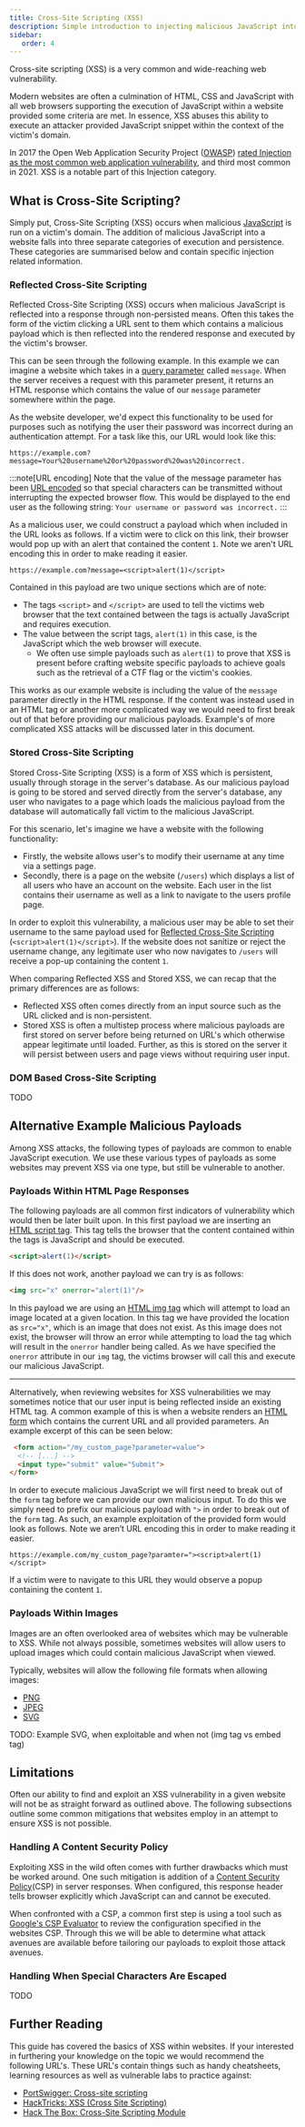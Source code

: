 ```yaml
---
title: Cross-Site Scripting (XSS)
description: Simple introduction to injecting malicious JavaScript into a website
sidebar:
   order: 4
---
```


Cross-site scripting (XSS) is a very common and wide-reaching web vulnerability.

Modern websites are often a culmination of HTML, CSS and JavaScript with all web browsers supporting the execution of JavaScript within a website provided some criteria are met. In essence, XSS abuses this ability to execute an attacker provided JavaScript snippet within the context of the victim's domain.

In 2017 the Open Web Application Security Project ([OWASP](https://owasp.org/)) [rated Injection as the most common web application vulnerability](https://owasp.org/www-project-top-ten/), and third most common in 2021. XSS is a notable part of this Injection category.

## What is Cross-Site Scripting?

Simply put, Cross-Site Scripting (XSS) occurs when malicious [JavaScript](https://developer.mozilla.org/en-US/docs/Web/JavaScript) is run on a victim's domain. The addition of malicious JavaScript into a website falls into three separate categories of execution and persistence. These categories are summarised below and contain specific injection related information.

### Reflected Cross-Site Scripting

Reflected Cross-Site Scripting (XSS) occurs when malicious JavaScript is reflected into a response through non-persisted means. Often this takes the form of the victim clicking a URL sent to them which contains a malicious payload which is then reflected into the rendered response and executed by the victim's browser.

This can be seen through the following example. In this example we can imagine a website which takes in a [query parameter](https://en.wikipedia.org/wiki/Query_string) called `message`. When the server receives a request with this parameter present, it returns an HTML response which contains the value of our `message` parameter somewhere within the page.

As the website developer, we'd expect this functionality to be used for purposes such as notifying the user their password was incorrect during an authentication attempt. For a task like this, our URL would look like this: 

```text
https://example.com?message=Your%20username%20or%20password%20was%20incorrect.
```

:::note[URL encoding]
Note that the value of the message parameter has been [URL encoded](https://www.w3schools.com/tags/ref_urlencode.ASP) so that special characters can be transmitted without interrupting the expected browser flow. This would be displayed to the end user as the following string: `Your username or password was incorrect.`
:::

As a malicious user, we could construct a payload which when included in the URL looks as follows. If a victim were to click on this link, their browser would pop up with an alert that contained the content `1`. Note we aren't URL encoding this in order to make reading it easier.

```text
https://example.com?message=<script>alert(1)</script>
```

Contained in this payload are two unique sections which are of note:
- The tags `<script>` and `</script>` are used to tell the victims web browser that the text contained between the tags is actually JavaScript and requires execution.
- The value between the script tags, `alert(1)` in this case, is the JavaScript which the web browser will execute.
  - We often use simple payloads such as `alert(1)` to prove that XSS is present before crafting website specific payloads to achieve goals such as the retrieval of a CTF flag or the victim's cookies.

This works as our example website is including the value of the `message` parameter directly in the HTML response. If the content was instead used in an HTML tag or another more complicated way we would need to first break out of that before providing our malicious payloads. Example's of more complicated XSS attacks will be discussed later in this document.

### Stored Cross-Site Scripting

Stored Cross-Site Scripting (XSS) is a form of XSS which is persistent, usually through storage in the server's database. As our malicious payload is going to be stored and served directly from the server's database, any user who navigates to a page which loads the malicious payload from the database will automatically fall victim to the malicious JavaScript.

For this scenario, let's imagine we have a website with the following functionality:
- Firstly, the website allows user's to modify their username at any time via a settings page.
- Secondly, there is a page on the website (`/users`) which displays a list of all users who have an account on the website. Each user in the list contains their username as well as a link to navigate to the users profile page.

In order to exploit this vulnerability, a malicious user may be able to set their username to the same payload used for [Reflected Cross-Site Scripting](#reflected-cross-site-scripting) (`<script>alert(1)</script>`). If the website does not sanitize or reject the username change, any legitimate user who now navigates to `/users` will receive a pop-up containing the content `1`.

When comparing Reflected XSS and Stored XSS, we can recap that the primary differences are as follows:
- Reflected XSS often comes directly from an input source such as the URL clicked and is non-persistent.
- Stored XSS is often a multistep process where malicious payloads are first stored on server before being returned on URL's which otherwise appear legitimate until loaded. Further, as this is stored on the server it will persist between users and page views without requiring user input.

### DOM Based Cross-Site Scripting

TODO

## Alternative Example Malicious Payloads

Among XSS attacks, the following types of payloads are common to enable JavaScript execution. We use these various types of payloads as some websites may prevent XSS via one type, but still be vulnerable to another.

### Payloads Within HTML Page Responses

The following payloads are all common first indicators of vulnerability which would then be later built upon. In this first payload we are inserting an [HTML script tag](https://www.w3schools.com/tags/tag_script.asp). This tag tells the browser that the content contained within the tags is JavaScript and should be executed. 
```html
<script>alert(1)</script>
```

If this does not work, another payload we can try is as follows:
```html
<img src="x" onerror="alert(1)"/>
```
In this payload we are using an [HTML img tag](https://www.w3schools.com/tags/tag_img.asp) which will attempt to load an image located at a given location. In this tag we have provided the location as `src="x"`, which is an image that does not exist. As this image does not exist, the browser will throw an error while attempting to load the tag which will result in the `onerror` handler being called. As we have specified the `onerror` attribute in our `img` tag, the victims browser will call this and execute our malicious JavaScript.

---

Alternatively, when reviewing websites for XSS vulnerabilities we may sometimes notice that our user input is being reflected inside an existing HTML tag. A common example of this is when a website renders an [HTML form](https://www.w3schools.com/html/html_forms.asp) which contains the current URL and all provided parameters. An example excerpt of this can be seen below:
```html
 <form action="/my_custom_page?parameter=value">
  <!-- [...] -->
  <input type="submit" value="Submit">
</form> 
```

In order to execute malicious JavaScript we will first need to break out of the `form` tag before we can provide our own malicious input. To do this we simply need to prefix our malicious payload with `">` in order to break out of the `form` tag. As such, an example exploitation of the provided form would look as follows. Note we aren’t URL encoding this in order to make reading it easier.
```text
https://example.com/my_custom_page?paramter="><script>alert(1)</script>
```

If a victim were to navigate to this URL they would observe a popup containing the content `1`.

### Payloads Within Images

Images are an often overlooked area of websites which may be vulnerable to XSS. While not always possible, sometimes websites will allow users to upload images which could contain malicious JavaScript when viewed. 

Typically, websites will allow the following file formats when allowing images:
- [PNG](https://en.wikipedia.org/wiki/PNG)
- [JPEG](https://en.wikipedia.org/wiki/JPEG)
- [SVG](https://en.wikipedia.org/wiki/SVG)

TODO: Example SVG, when exploitable and when not (img tag vs embed tag)

## Limitations

Often our ability to find and exploit an XSS vulnerability in a given website will not be as straight forward as outlined above. The following subsections outline some common mitigations that websites employ in an attempt to ensure XSS is not possible.

### Handling A Content Security Policy

Exploiting XSS in the wild often comes with further drawbacks which must be worked around. One such mitigation is addition of a [Content Security Policy](https://developer.mozilla.org/en-US/docs/Web/HTTP/Guides/CSP)(CSP) in server responses. When configured, this response header tells browser explicitly which JavaScript can and cannot be executed.

When confronted with a CSP, a common first step is using a tool such as [Google's CSP Evaluator](https://csp-evaluator.withgoogle.com/) to review the configuration specified in the websites CSP. Through this we will be able to determine what attack avenues are available before tailoring our payloads to exploit those attack avenues.

### Handling When Special Characters Are Escaped

TODO

## Further Reading

This guide has covered the basics of XSS within websites. If your interested in furthering your knowledge on the topic we would recommend the following URL's. These URL's contain things such as handy cheatsheets, learning resources as well as vulnerable labs to practice against:
- [PortSwigger: Cross-site scripting](https://portswigger.net/web-security/cross-site-scripting)
- [HackTricks: XSS (Cross Site Scripting)](https://book.hacktricks.wiki/en/pentesting-web/xss-cross-site-scripting/index.html)
- [Hack The Box: Cross-Site Scripting Module](https://academy.hackthebox.com/course/preview/cross-site-scripting-xss)


